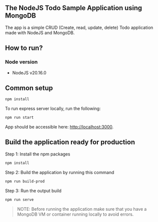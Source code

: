 ## The NodeJS Todo Sample Application using MongoDB

The app is a simple CRUD (Create, read, update, delete) Todo application made with NodeJS and MongoDB.

## How to run?

### Node version

- NodeJS v20.16.0

## Common setup

```bash
npm install
```

To run express server locally, run the following:

```bash
npm run start
```

App should be accessible here: [http://localhost:3000](http://localhost:3000).

## Build the application ready for production

Step 1: Install the npm packages

```bash
npm install
```

Step 2: Build the application by running this command

```bash
npm run build-prod
```

Step 3: Run the output build

```bash
npm run serve
```

> NOTE: Before running the application make sure that you have a MongoDB VM or container running locally to avoid errors.
